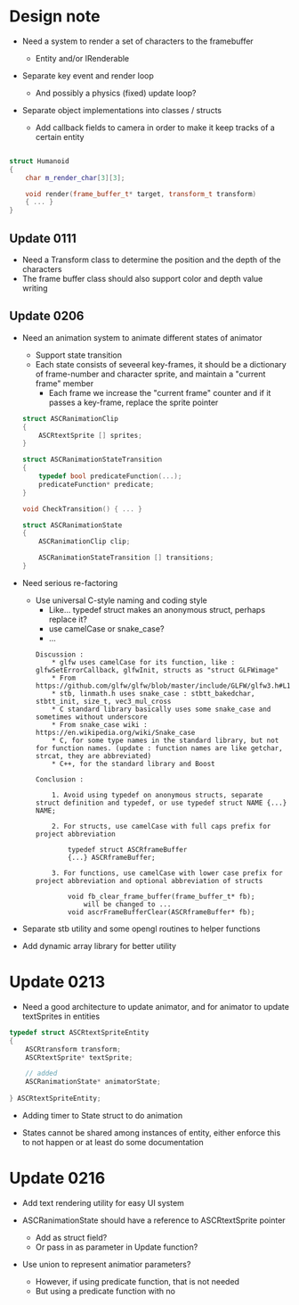 # Design note

* Need a system to render a set of characters to the framebuffer
    * Entity and/or IRenderable

* Separate key event and render loop
    * And possibly a physics (fixed) update loop?

* Separate object implementations into classes / structs
    * Add callback fields to camera in order to make it keep tracks of a certain entity

```cpp

struct Humanoid
{
    char m_render_char[3][3];

    void render(frame_buffer_t* target, transform_t transform)
    { ... }
}

```

## Update 0111

* Need a Transform class to determine the position and the depth of the characters
* The frame buffer class should also support color and depth value writing

## Update 0206

* Need an animation system to animate different states of animator
    * Support state transition
    * Each state consists of seveeral key-frames, it should be a dictionary of frame-number and character sprite, and maintain a "current frame" member
        * Each frame we increase the "current frame" counter and if it passes a key-frame, replace the sprite pointer

	```cpp
	struct ASCRanimationClip
	{
		ASCRtextSprite [] sprites;
	}

	struct ASCRanimationStateTransition
	{
		typedef bool predicateFunction(...);
		predicateFunction* predicate;
	}

	void CheckTransition() { ... }

	struct ASCRanimationState
	{
		ASCRanimationClip clip;

		ASCRanimationStateTransition [] transitions;
	}
	```

* Need serious re-factoring
    * Use universal C-style naming and coding style
        * Like... typedef struct makes an anonymous struct, perhaps replace it?
        * use camelCase or snake_case?
        * ...
        ```
        Discussion : 
            * glfw uses camelCase for its function, like : glfwSetErrorCallback, glfwInit, structs as "struct GLFWimage"
            * From https://github.com/glfw/glfw/blob/master/include/GLFW/glfw3.h#L1770
            * stb, linmath.h uses snake_case : stbtt_bakedchar, stbtt_init, size_t, vec3_mul_cross
            * C standard library basically uses some snake_case and sometimes without underscore
            * From snake_case wiki : https://en.wikipedia.org/wiki/Snake_case
            * C, for some type names in the standard library, but not for function names. (update : function names are like getchar, strcat, they are abbreviated)
            * C++, for the standard library and Boost

        Conclusion :

            1. Avoid using typedef on anonymous structs, separate struct definition and typedef, or use typedef struct NAME {...} NAME;

            2. For structs, use camelCase with full caps prefix for project abbreviation

                typedef struct ASCRframeBuffer
                {...} ASCRframeBuffer;
            
            3. For functions, use camelCase with lower case prefix for project abbreviation and optional abbreviation of structs

                void fb_clear_frame_buffer(frame_buffer_t* fb);
                    will be changed to ...
                void ascrFrameBufferClear(ASCRframeBuffer* fb);

        ```

* Separate stb utility and some opengl routines to helper functions

* Add dynamic array library for better utility

# Update 0213

* Need a good architecture to update animator, and for animator to update textSprites in entities

```cpp
typedef struct ASCRtextSpriteEntity
{
    ASCRtransform transform;
    ASCRtextSprite* textSprite;

    // added
    ASCRanimationState* animatorState;
    
} ASCRtextSpriteEntity;
```

* Adding timer to State struct to do animation

* States cannot be shared among instances of entity, either enforce this to not happen or at least do some documentation

# Update 0216

* Add text rendering utility for easy UI system

* ASCRanimationState should have a reference to ASCRtextSprite pointer
    * Add as struct field?
    * Or pass in as parameter in Update function?

* Use union to represent animatior parameters?
    * However, if using predicate function, that is not needed
    * But using a predicate function with no